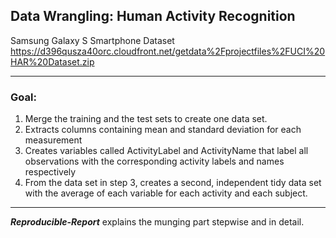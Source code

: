 ## Data Wrangling: Human Activity Recognition

 Samsung Galaxy S Smartphone Dataset
https://d396qusza40orc.cloudfront.net/getdata%2Fprojectfiles%2FUCI%20HAR%20Dataset.zip
***

### Goal:
1. Merge the training and the test sets to create one data set.
2. Extracts columns containing mean and standard deviation for each measurement
3. Creates variables called ActivityLabel and ActivityName that label all observations with the corresponding activity labels and names respectively
4. From the data set in step 3, creates a second, independent tidy data set with the average of each variable for each activity and each subject.
***

**_Reproducible-Report_** explains the munging part stepwise and in detail.